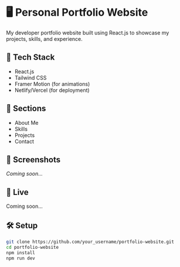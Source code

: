 # 🖥️ Personal Portfolio Website

My developer portfolio website built using React.js to showcase my projects, skills, and experience.

## 🔧 Tech Stack
- React.js
- Tailwind CSS
- Framer Motion (for animations)
- Netlify/Vercel (for deployment)

## 🚀 Sections
- About Me
- Skills
- Projects
- Contact

## 📸 Screenshots
_Coming soon..._

## 🔗 Live
Coming soon...

## 🛠️ Setup
```bash
git clone https://github.com/your_username/portfolio-website.git
cd portfolio-website
npm install
npm run dev
